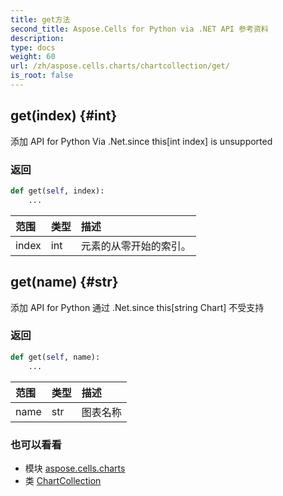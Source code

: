 ```yaml
---
title: get方法
second_title: Aspose.Cells for Python via .NET API 参考资料
description:
type: docs
weight: 60
url: /zh/aspose.cells.charts/chartcollection/get/
is_root: false
---
```

##  get(index) {#int}
添加 API for Python Via .Net.since this[int index] is unsupported


### 返回




```python
def get(self, index):
    ...
```


|范围|类型|描述|
| :- | :- | :- |
| index | int |元素的从零开始的索引。|


##  get(name) {#str}
添加 API for Python 通过 .Net.since this[string Chart] 不受支持


### 返回




```python
def get(self, name):
    ...
```


|范围|类型|描述|
| :- | :- | :- |
| name | str |图表名称|



### 也可以看看
* 模块 [aspose.cells.charts](../../)
* 类 [ChartCollection](/cells/python-net/zh/aspose.cells.charts/chartcollection)
